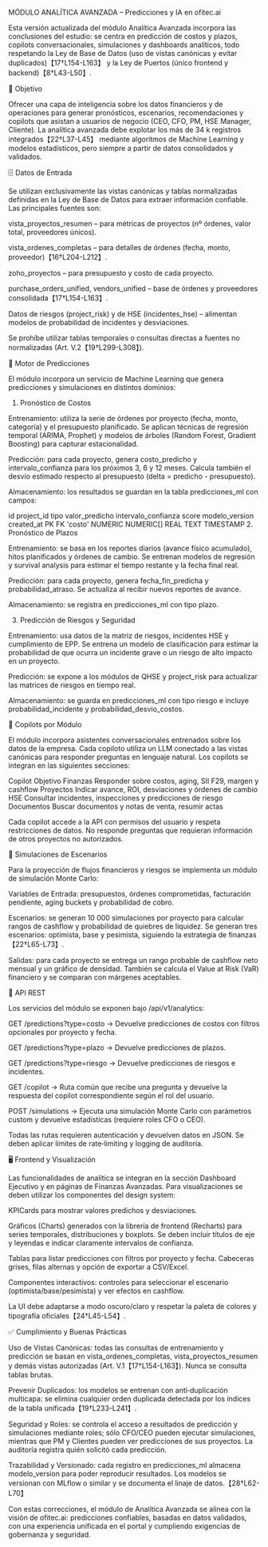 MÓDULO ANALÍTICA AVANZADA – Predicciones y IA en ofitec.ai

Esta versión actualizada del módulo Analítica Avanzada incorpora las
conclusiones del estudio: se centra en predicción de costos y plazos,
copilots conversacionales, simulaciones y dashboards analíticos, todo
respetando la Ley de Base de Datos (uso de vistas canónicas y
evitar duplicados)【17†L154-L163】 y la Ley de Puertos (único
frontend y backend)【8†L43-L50】.

🎯 Objetivo

Ofrecer una capa de inteligencia sobre los datos financieros y de
operaciones para generar pronósticos, escenarios, recomendaciones y
copilots que asistan a usuarios de negocio (CEO, CFO, PM, HSE
Manager, Cliente). La analítica avanzada debe explotar los más de
34 k registros integrados【22†L37-L45】 mediante algoritmos de
Machine Learning y modelos estadísticos, pero siempre a partir de
datos consolidados y validados.

🗄️ Datos de Entrada

Se utilizan exclusivamente las vistas canónicas y tablas
normalizadas definidas en la Ley de Base de Datos para extraer
información confiable. Las principales fuentes son:

vista_proyectos_resumen – para métricas de proyectos (nº órdenes,
valor total, proveedores únicos).

vista_ordenes_completas – para detalles de órdenes (fecha,
monto, proveedor)【16†L204-L212】.

zoho_proyectos – para presupuesto y costo de cada proyecto.

purchase_orders_unified, vendors_unified – base de órdenes y
proveedores consolidada【17†L154-L163】.

Datos de riesgos (project_risk) y de HSE (incidentes_hse) –
alimentan modelos de probabilidad de incidentes y desviaciones.

Se prohíbe utilizar tablas temporales o consultas directas a fuentes
no normalizadas (Art. V.2【19†L299-L308】).

🧠 Motor de Predicciones

El módulo incorpora un servicio de Machine Learning que genera
predicciones y simulaciones en distintos dominios:

1. Pronóstico de Costos

Entrenamiento: utiliza la serie de órdenes por proyecto
(fecha, monto, categoría) y el presupuesto planificado. Se aplican
técnicas de regresión temporal (ARIMA, Prophet) y modelos de
árboles (Random Forest, Gradient Boosting) para capturar estacionalidad.

Predicción: para cada proyecto, genera costo_predicho y
intervalo_confianza para los próximos 3, 6 y 12 meses. Calcula
también el desvío estimado respecto al presupuesto (delta = predicho - presupuesto).

Almacenamiento: los resultados se guardan en la tabla
predicciones_ml con campos:

id	project_id	tipo	valor_predicho	intervalo_confianza	score	modelo_version	created_at
PK	FK	'costo'	NUMERIC	NUMERIC[]	REAL	TEXT	TIMESTAMP
2. Pronóstico de Plazos

Entrenamiento: se basa en los reportes diarios (avance físico
acumulado), hitos planificados y órdenes de cambio. Se entrenan
modelos de regresión y survival analysis para estimar el tiempo
restante y la fecha final real.

Predicción: para cada proyecto, genera fecha_fin_predicha y
probabilidad_atraso. Se actualiza al recibir nuevos reportes de
avance.

Almacenamiento: se registra en predicciones_ml con tipo
plazo.

3. Predicción de Riesgos y Seguridad

Entrenamiento: usa datos de la matriz de riesgos,
incidentes HSE y cumplimiento de EPP. Se entrena un modelo de
clasificación para estimar la probabilidad de que ocurra un
incidente grave o un riesgo de alto impacto en un proyecto.

Predicción: se expone a los módulos de QHSE y project_risk
para actualizar las matrices de riesgos en tiempo real.

Almacenamiento: se guarda en predicciones_ml con tipo
riesgo e incluye probabilidad_incidente y probabilidad_desvio_costos.

🤖 Copilots por Módulo

El módulo incorpora asistentes conversacionales entrenados sobre los
datos de la empresa. Cada copiloto utiliza un LLM conectado a las
vistas canónicas para responder preguntas en lenguaje natural. Los
copilots se integran en las siguientes secciones:

Copilot	Objetivo
Finanzas	Responder sobre costos, aging, SII F29, margen y cashflow
Proyectos	Indicar avance, ROI, desviaciones y órdenes de cambio
HSE	Consultar incidentes, inspecciones y predicciones de riesgo
Documentos	Buscar documentos y notas de venta, resumir actas

Cada copilot accede a la API con permisos del usuario y respeta
restricciones de datos. No responde preguntas que requieran
información de otros proyectos no autorizados.

🧠 Simulaciones de Escenarios

Para la proyección de flujos financieros y riesgos se implementa un
módulo de simulación Monte Carlo:

Variables de Entrada: presupuestos, órdenes comprometidas,
facturación pendiente, aging buckets y probabilidad de cobro.

Escenarios: se generan 10 000 simulaciones por proyecto para
calcular rangos de cashflow y probabilidad de quiebres de
liquidez. Se generan tres escenarios: optimista, base y
pesimista, siguiendo la estrategia de finanzas【22†L65-L73】.

Salidas: para cada proyecto se entrega un rango probable de
cashflow neto mensual y un gráfico de densidad. También se
calcula el Value at Risk (VaR) financiero y se comparan con
márgenes aceptables.

🔗 API REST

Los servicios del módulo se exponen bajo /api/v1/analytics:

GET /predictions?type=costo → Devuelve predicciones de costos
con filtros opcionales por proyecto y fecha.

GET /predictions?type=plazo → Devuelve predicciones de plazos.

GET /predictions?type=riesgo → Devuelve predicciones de riesgos
e incidentes.

GET /copilot → Ruta común que recibe una pregunta y devuelve la
respuesta del copilot correspondiente según el rol del usuario.

POST /simulations → Ejecuta una simulación Monte Carlo con
parámetros custom y devuelve estadísticas (requiere roles CFO o CEO).

Todas las rutas requieren autenticación y devuelven datos en JSON. Se
deben aplicar límites de rate‑limiting y logging de auditoría.

🖥️ Frontend y Visualización

Las funcionalidades de analítica se integran en la sección Dashboard
Ejecutivo y en páginas de Finanzas Avanzadas. Para
visualizaciones se deben utilizar los componentes del design system:

KPICards para mostrar valores predichos y desviaciones.

Gráficos (Charts) generados con la librería de frontend
(Recharts) para series temporales, distribuciones y boxplots. Se
deben incluir títulos de eje y leyendas e indicar claramente
intervalos de confianza.

Tablas para listar predicciones con filtros por proyecto y
fecha. Cabeceras grises, filas alternas y opción de exportar a
CSV/Excel.

Componentes interactivos: controles para seleccionar el
escenario (optimista/base/pesimista) y ver efectos en cashflow.

La UI debe adaptarse a modo oscuro/claro y respetar la paleta de
colores y tipografía oficiales【24†L45-L54】.

✅ Cumplimiento y Buenas Prácticas

Uso de Vistas Canónicas: todas las consultas de entrenamiento y
predicción se basan en vista_ordenes_completas,
vista_proyectos_resumen y demás vistas autorizadas
(Art. V.1【17†L154-L163】). Nunca se consulta tablas brutas.

Prevenir Duplicados: los modelos se entrenan con
anti‑duplicación multicapa: se elimina cualquier orden duplicada
detectada por los índices de la tabla unificada【19†L233-L241】.

Seguridad y Roles: se controla el acceso a resultados de
predicción y simulaciones mediante roles; sólo CFO/CEO pueden
ejecutar simulaciones, mientras que PM y Clientes pueden ver
predicciones de sus proyectos. La auditoría registra quién
solicitó cada predicción.

Trazabilidad y Versionado: cada registro en predicciones_ml
almacena modelo_version para poder reproducir resultados. Los
modelos se versionan con MLflow o similar y se documenta el
linaje de datos.【28†L62-L70】

Con estas correcciones, el módulo de Analítica Avanzada se alinea
con la visión de ofitec.ai: predicciones confiables, basadas en datos
validados, con una experiencia unificada en el portal y cumpliendo
exigencias de gobernanza y seguridad.